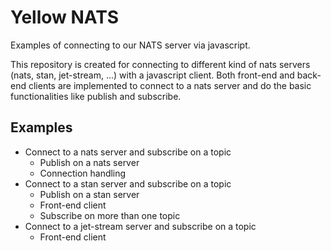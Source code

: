 # Yellow NATS

Examples of connecting to our NATS server via javascript.

This repository is created for connecting to different kind of nats servers (nats, stan, jet-stream, ...) with
a javascript client. Both front-end and back-end clients are implemented to connect to a nats server and do the basic functionalities like publish
and subscribe.

## Examples
- Connect to a nats server and subscribe on a topic
  - Publish on a nats server 
  - Connection handling
- Connect to a stan server and subscribe on a topic
  - Publish on a stan server
  - Front-end client 
  - Subscribe on more than one topic
- Connect to a jet-stream server and subscribe on a topic
  - Front-end client
